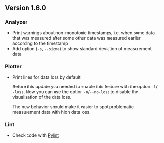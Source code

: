 ## Version 1.6.0

### Analyzer

- Print warnings about non-monotonic timestamps, i.e. when some data that was measured after some other data was measured earlier according to the timestamp
- Add option (`-s`, `--sigma`) to show standard deviation of measurement data

### Plotter

- Print lines for data loss by default

  Before this update you needed to enable this feature with the option `-l`/`--loss`. Now you can use the option `-n`/`--no-loss` to disable the visualization of the data loss.

  The new behavior should make it easier to spot problematic measurement data with high data loss.

### Lint

- Check code with [Pylint](https://pylint.pycqa.org/)
